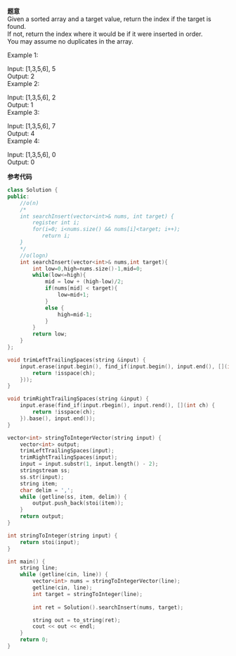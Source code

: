 **题意**  
Given a sorted array and a target value, return the index if the target is found.      
If not, return the index where it would be if it were inserted in order.   
You may assume no duplicates in the array.   

Example 1:   

Input: [1,3,5,6], 5  
Output: 2  
Example 2:  

Input: [1,3,5,6], 2  
Output: 1  
Example 3:  

Input: [1,3,5,6], 7  
Output: 4  
Example 4:  

Input: [1,3,5,6], 0  
Output: 0  

**参考代码**  
```c++
class Solution {
public:
    //o(n)
    /*
    int searchInsert(vector<int>& nums, int target) {
        register int i;
        for(i=0; i<nums.size() && nums[i]<target; i++);
           return i;
    }
    */
    //o(logn)
    int searchInsert(vector<int>& nums,int target){
        int low=0,high=nums.size()-1,mid=0;
        while(low<=high){
            mid = low + (high-low)/2;
            if(nums[mid] < target){
                low=mid+1;
            }
            else {
                high=mid-1;
            }
        }
        return low;
    }
};

void trimLeftTrailingSpaces(string &input) {
    input.erase(input.begin(), find_if(input.begin(), input.end(), [](int ch) {
        return !isspace(ch);
    }));
}

void trimRightTrailingSpaces(string &input) {
    input.erase(find_if(input.rbegin(), input.rend(), [](int ch) {
        return !isspace(ch);
    }).base(), input.end());
}

vector<int> stringToIntegerVector(string input) {
    vector<int> output;
    trimLeftTrailingSpaces(input);
    trimRightTrailingSpaces(input);
    input = input.substr(1, input.length() - 2);
    stringstream ss;
    ss.str(input);
    string item;
    char delim = ',';
    while (getline(ss, item, delim)) {
        output.push_back(stoi(item));
    }
    return output;
}

int stringToInteger(string input) {
    return stoi(input);
}

int main() {
    string line;
    while (getline(cin, line)) {
        vector<int> nums = stringToIntegerVector(line);
        getline(cin, line);
        int target = stringToInteger(line);
        
        int ret = Solution().searchInsert(nums, target);

        string out = to_string(ret);
        cout << out << endl;
    }
    return 0;
}
```

